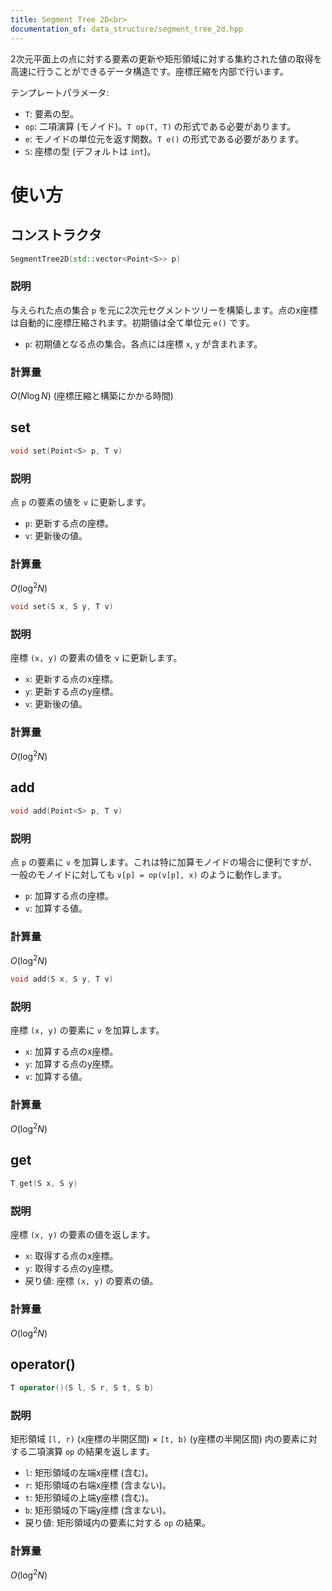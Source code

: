 ```yaml
---
title: Segment Tree 2D<br>
documentation_of: data_structure/segment_tree_2d.hpp
---
```

2次元平面上の点に対する要素の更新や矩形領域に対する集約された値の取得を高速に行うことができるデータ構造です。座標圧縮を内部で行います。

テンプレートパラメータ:
- `T`: 要素の型。
- `op`: 二項演算 (モノイド)。`T op(T, T)` の形式である必要があります。
- `e`: モノイドの単位元を返す関数。`T e()` の形式である必要があります。
- `S`: 座標の型 (デフォルトは `int`)。

# 使い方
## コンストラクタ

```cpp
SegmentTree2D(std::vector<Point<S>> p)
```

### 説明

与えられた点の集合 `p` を元に2次元セグメントツリーを構築します。点のx座標は自動的に座標圧縮されます。初期値は全て単位元 `e()` です。

- `p`: 初期値となる点の集合。各点には座標 `x`, `y` が含まれます。

### 計算量

$O(N \log N)$ (座標圧縮と構築にかかる時間)

## set

```cpp
void set(Point<S> p, T v)
```

### 説明

点 `p` の要素の値を `v` に更新します。

- `p`: 更新する点の座標。
- `v`: 更新後の値。

### 計算量

$O(\log^2 N)$

```cpp
void set(S x, S y, T v)
```

### 説明

座標 `(x, y)` の要素の値を `v` に更新します。

- `x`: 更新する点のx座標。
- `y`: 更新する点のy座標。
- `v`: 更新後の値。

### 計算量

$O(\log^2 N)$

## add

```cpp
void add(Point<S> p, T v)
```

### 説明

点 `p` の要素に `v` を加算します。これは特に加算モノイドの場合に便利ですが、一般のモノイドに対しても `v[p] = op(v[p], x)` のように動作します。

- `p`: 加算する点の座標。
- `v`: 加算する値。

### 計算量

$O(\log^2 N)$

```cpp
void add(S x, S y, T v)
```

### 説明

座標 `(x, y)` の要素に `v` を加算します。

- `x`: 加算する点のx座標。
- `y`: 加算する点のy座標。
- `v`: 加算する値。

### 計算量

$O(\log^2 N)$

## get

```cpp
T get(S x, S y)
```

### 説明

座標 `(x, y)` の要素の値を返します。

- `x`: 取得する点のx座標。
- `y`: 取得する点のy座標。
- 戻り値: 座標 `(x, y)` の要素の値。

### 計算量

$O(\log^2 N)$

## operator()

```cpp
T operator()(S l, S r, S t, S b)
```

### 説明

矩形領域 `[l, r)` (x座標の半開区間) $\times$ `[t, b)` (y座標の半開区間) 内の要素に対する二項演算 `op` の結果を返します。

- `l`: 矩形領域の左端x座標 (含む)。
- `r`: 矩形領域の右端x座標 (含まない)。
- `t`: 矩形領域の上端y座標 (含む)。
- `b`: 矩形領域の下端y座標 (含まない)。
- 戻り値: 矩形領域内の要素に対する `op` の結果。

### 計算量

$O(\log^2 N)$
